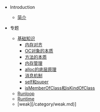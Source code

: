 * Introduction
    * [简介](README.md)

* 专题
    * [基础知识](/category/basic/basic.md)
        * [内存对齐](/category/basic/内存对齐.md)
        * [OC对象的本质](/category/basic/OC对象的本质.md)
        * [方法的本质](/category/basic/方法的本质.md)
        * [内存管理](/category/basic/memory_management.md)
        * [alloc的底层原理](/category/basic/alloc的底层原理.md)
        * [消息机制](/category/basic/消息机制.md)
        * [self和super](/category/basic/self和super.md)
        * [isMemberOfClass和isKindOfClass](/category/basic/isMemberOfClass和isKindOfClass.md)
    * [Runloop](/category/runloop/runloop_001.md)
    * [Runtime](/category/runtime/runtime_001.md)
    * [weak][/category/weak.md)]


